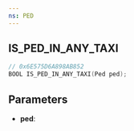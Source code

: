 ```yaml
---
ns: PED
---
```

## IS_PED_IN_ANY_TAXI

```c
// 0x6E575D6A898AB852
BOOL IS_PED_IN_ANY_TAXI(Ped ped);
```

## Parameters
* **ped**:
